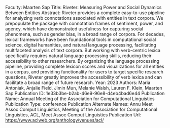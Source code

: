 Faculty: Maarten Sap
Title: Riveter: Measuring Power and Social Dynamics Between Entities
Abstract: Riveter provides a complete easy-to-use pipeline for analyzing verb connotations associated with entities in text corpora. We prepopulate the package with connotation frames of sentiment, power, and agency, which have demonstrated usefulness for capturing social phenomena, such as gender bias, in a broad range of corpora. For decades, lexical frameworks have been foundational tools in computational social science, digital humanities, and natural language processing, facilitating multifaceted analysis of text corpora. But working with verb-centric lexica specifically requires natural language processing skills, reducing their accessibility to other researchers. By organizing the language processing pipeline, providing complete lexicon scores and visualizations for all entities in a corpus, and providing functionality for users to target specific research questions, Riveter greatly improves the accessibility of verb lexica and can facilitate a broad range of future research.
Year: 2023
Authors: Maria Antoniak, Anjalie Field, Jimin Mun, Melanie Walsh, Lauren F. Klein, Maarten Sap
Publication ID: 1e33b3be-b2ab-46e9-96e8-d4eb4bad6e44
Publication Name: Annual Meeting of the Association for Computational Linguistics
Publication Type: conference
Publication Alternate Names: Annu Meet Assoc Comput Linguistics, Meeting of the Association for Computational Linguistics, ACL, Meet Assoc Comput Linguistics
Publication Url: https://www.aclweb.org/anthology/venues/acl/
